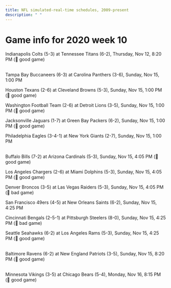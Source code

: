 ```yaml
---
title: NFL simulated-real-time schedules, 2009-present
description: " "
---
```


# Game info for 2020 week 10

Indianapolis Colts (5-3) at Tennessee Titans (6-2), Thursday, Nov 12, 8:20 PM (:football: good game)

<br/>Tampa Bay Buccaneers (6-3) at Carolina Panthers (3-6), Sunday, Nov 15, 1:00 PM

Houston Texans (2-6) at Cleveland Browns (5-3), Sunday, Nov 15, 1:00 PM (:football: good game)

Washington Football Team (2-6) at Detroit Lions (3-5), Sunday, Nov 15, 1:00 PM (:football: good game)

Jacksonville Jaguars (1-7) at Green Bay Packers (6-2), Sunday, Nov 15, 1:00 PM (:football: good game)

Philadelphia Eagles (3-4-1) at New York Giants (2-7), Sunday, Nov 15, 1:00 PM

<br/>Buffalo Bills (7-2) at Arizona Cardinals (5-3), Sunday, Nov 15, 4:05 PM (:football: good game)

Los Angeles Chargers (2-6) at Miami Dolphins (5-3), Sunday, Nov 15, 4:05 PM (:football: good game)

Denver Broncos (3-5) at Las Vegas Raiders (5-3), Sunday, Nov 15, 4:05 PM (:red_circle: bad game)

San Francisco 49ers (4-5) at New Orleans Saints (6-2), Sunday, Nov 15, 4:25 PM

Cincinnati Bengals (2-5-1) at Pittsburgh Steelers (8-0), Sunday, Nov 15, 4:25 PM (:red_circle: bad game)

Seattle Seahawks (6-2) at Los Angeles Rams (5-3), Sunday, Nov 15, 4:25 PM (:football: good game)

<br/>Baltimore Ravens (6-2) at New England Patriots (3-5), Sunday, Nov 15, 8:20 PM (:football: good game)

<br/>Minnesota Vikings (3-5) at Chicago Bears (5-4), Monday, Nov 16, 8:15 PM (:football: good game)


